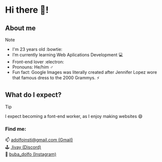 # Hi there 👋!

## About me
> [!NOTE]
> + I'm 23 years old :bowtie:
> + I’m currently learning Web Aplications Development 💻
> + Front-end lover :electron:
> + Pronouns: He/him ♂️
> + Fun fact: Google Images was literally created after Jennifer Lopez wore that famous dress to the 2000 Grammys. ⚡

## What do I expect?
> [!TIP]
> I expect becoming a font-end worker, as I enjoy making websites 😄

### Find me:
📫 [adolfoinsti@gmail.com (Gmail)](mailto:adolfoinsti@gmail.com)  
🕹️ [.livay (Discord)](https://discord.com/)  
📸 [buba_dolfo (Instagram)](https://www.instagram.com/)
